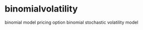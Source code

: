 binomialvolatility
==================
binomial model pricing option 
binomial stochastic volatility model
